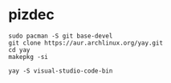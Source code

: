# pizdec

```
sudo pacman -S git base-devel
git clone https://aur.archlinux.org/yay.git
cd yay
makepkg -si
```
```
yay -S visual-studio-code-bin
```
